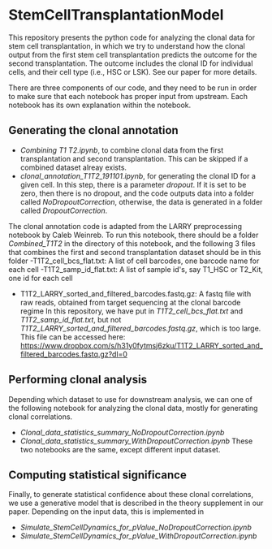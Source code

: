 # StemCellTransplantationModel

This repository presents the python code for analyzing the clonal data for stem cell transplantation, in which we try to understand how the clonal output from the first stem cell transplantation predicts the outcome for the second transplantation.  The outcome includes the clonal ID for individual cells, and their cell type (i.e., HSC or LSK). See our paper for more details. 

There are three components of our code, and they need to be run in order to make sure that each notebook has proper input from upstream. Each notebook has its own explanation within the notebook. 

## Generating the clonal annotation 
 - *Combining T1 T2.ipynb*, to combine clonal data from the first transplantation and second transplantation. This can be skipped if a combined dataset alreay exists. 
 - *clonal_annotation_T1T2_191101.ipynb*, for generating the clonal ID for a given cell. In this step, there is a parameter *dropout*. If it is set to be zero, then there is no dropout, and the code outputs data into a folder called *NoDropoutCorrection*, otherwise, the data is generated in a folder called *DropoutCorrection*. 
 
 The clonal annotation code is adapted from the LARRY preprocessing notebook by Caleb Weinreb. To run this notebook, there should be a folder *Combined_T1T2* in the directory of this notebook, and the following 3 files that combines the first and second transplantation dataset should be in this folder
 -T1T2_cell_bcs_flat.txt: A list of cell barcodes, one barcode name for each cell
-T1T2_samp_id_flat.txt: A list of sample id's, say T1_HSC or T2_Kit, one id for each cell
- T1T2_LARRY_sorted_and_filtered_barcodes.fastq.gz: A fastq file with raw reads, obtained from target sequencing at the clonal barcode regime
In this repository, we have put in *T1T2_cell_bcs_flat.txt* and *T1T2_samp_id_flat.txt*, but not *T1T2_LARRY_sorted_and_filtered_barcodes.fastq.gz*, which is too large. This file can be accessed here: https://www.dropbox.com/s/h31y0fytmsj6zku/T1T2_LARRY_sorted_and_filtered_barcodes.fastq.gz?dl=0

 ## Performing clonal analysis
 Depending which dataset to use for downstream analysis,  we can one of the following notebook for analyzing the clonal data, mostly for generating clonal correlations.
 - *Clonal_data_statistics_summary_NoDropoutCorrection.ipynb* 
 - *Clonal_data_statistics_summary_WithDropoutCorrection.ipynb* 
 These two notebooks are the same, except different input dataset.  
 
 ## Computing statistical significance
 Finally, to generate statistical confidence about these clonal correlations, we use a generative model that is described in the theory supplement in our paper. Depending on the input data, this is implemented in 
 - *Simulate_StemCellDynamics_for_pValue_NoDropoutCorrection.ipynb* 
 - *Simulate_StemCellDynamics_for_pValue_WithDropoutCorrection.ipynb* 

